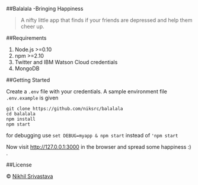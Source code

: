 ##Balalala -Bringing Happiness

>A nifty little app that finds if your friends are depressed and help them cheer up.

##Requirements
1. Node.js >=0.10
2. npm >=2.10
3. Twitter and IBM Watson Cloud credentials
4. MongoDB

##Getting Started

Create a `.env` file with your credentials.
A sample environment file `.env.example` is given

````
git clone https://github.com/niksrc/balalala
cd balalala
npm install
npm start
````
for debugging
use `set DEBUG=myapp & npm start` instead of `'npm start`

Now visit http://127.0.0.1:3000 in the browser and spread some happiness :) .


##License

&copy; [Nikhil Srivastava](http://niksrc.github.io)
